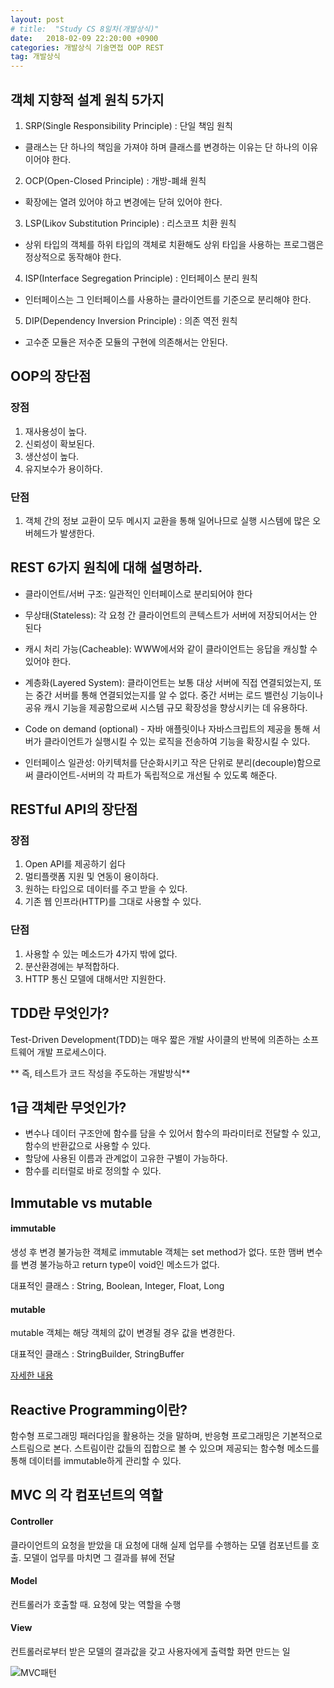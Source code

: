 ```yaml
---
layout: post
# title:  "Study CS 8일차(개발상식)"
date:   2018-02-09 22:20:00 +0900
categories: 개발상식 기술면접 OOP REST
tag: 개발상식
---
```


## 객체 지향적 설계 원칙 5가지

1. SRP(Single Responsibility Principle) : 단일 책임 원칙
- 클래스는 단 하나의 책임을 가져야 하며 클래스를 변경하는 이유는 단 하나의 이유이어야 한다.

2. OCP(Open-Closed Principle) : 개방-폐쇄 원칙
- 확장에는 열려 있어야 하고 변경에는 닫혀 있어야 한다.

3. LSP(Likov Substitution Principle) : 리스코프 치환 원칙
- 상위 타입의 객체를 하위 타입의 객체로 치환해도 상위 타입을 사용하는 프로그램은 정상적으로 동작해야 한다.

4. ISP(Interface Segregation Principle) : 인터페이스 분리 원칙
- 인터페이스는 그 인터페이스를 사용하는 클라이언트를 기준으로 분리해야 한다.

5. DIP(Dependency Inversion Principle) : 의존 역전 원칙
- 고수준 모듈은 저수준 모듈의 구현에 의존해서는 안된다.

## OOP의 장단점

### 장점

1. 재사용성이 높다.
2. 신뢰성이 확보된다.
3. 생산성이 높다.
4. 유지보수가 용이하다.

### 단점

1. 객체 간의 정보 교환이 모두 메시지 교환을 통해 일어나므로 실행 시스템에 많은 오버헤드가 발생한다.

## REST 6가지 원칙에 대해 설명하라.

- 클라이언트/서버 구조: 일관적인 인터페이스로 분리되어야 한다

- 무상태(Stateless): 각 요청 간 클라이언트의 콘텍스트가 서버에 저장되어서는 안 된다

- 캐시 처리 가능(Cacheable): WWW에서와 같이 클라이언트는 응답을 캐싱할 수 있어야 한다.

- 계층화(Layered System): 클라이언트는 보통 대상 서버에 직접 연결되었는지, 또는 중간 서버를 통해 연결되었는지를 알 수 없다. 중간 서버는 로드 밸런싱 기능이나 공유 캐시 기능을 제공함으로써 시스템 규모 확장성을 향상시키는 데 유용하다.

- Code on demand (optional) - 자바 애플릿이나 자바스크립트의 제공을 통해 서버가 클라이언트가 실행시킬 수 있는 로직을 전송하여 기능을 확장시킬 수 있다.

- 인터페이스 일관성: 아키텍처를 단순화시키고 작은 단위로 분리(decouple)함으로써 클라이언트-서버의 각 파트가 독립적으로 개선될 수 있도록 해준다.

## RESTful API의 장단점

### 장점

1. Open API를 제공하기 쉽다
2. 멀티플랫폼 지원 및 연동이 용이하다.
3. 원하는 타입으로 데이터를 주고 받을 수 있다.
4. 기존 웹 인프라(HTTP)를 그대로 사용할 수 있다.

### 단점

1. 사용할 수 있는 메소드가 4가지 밖에 없다.
2. 분산환경에는 부적합하다.
3. HTTP 통신 모델에 대해서만 지원한다.

## TDD란 무엇인가?

Test-Driven Development(TDD)는 매우 짧은 개발 사이클의 반복에 의존하는 소프트웨어 개발 프로세스이다.

** 즉, 테스트가 코드 작성을 주도하는 개발방식**

## 1급 객체란 무엇인가?

- 변수나 데이터 구조안에 함수를 담을 수 있어서 함수의 파라미터로 전달할 수 있고, 함수의 반환값으로 사용할 수 있다.
- 할당에 사용된 이름과 관계없이 고유한 구별이 가능하다.
- 함수를 리터럴로 바로 정의할 수 있다.

## Immutable vs mutable

#### immutable

생성 후 변경 불가능한 객체로 immutable 객체는 set method가 없다. 또한 맴버 변수를 변경 불가능하고 return type이 void인 메소드가 없다.

대표적인 클래스 : String, Boolean, Integer, Float, Long

#### mutable

mutable 객체는 해당 객체의 값이 변경될 경우 값을 변경한다.

대표적인 클래스 : StringBuilder, StringBuffer

[자세한 내용](https://hashcode.co.kr/questions/727/%EC%9E%90%EB%B0%94%EC%97%90%EC%84%9C-immutable%EC%9D%B4-%EB%AD%94%EA%B0%80%EC%9A%94)


## Reactive Programming이란?

함수형 프로그래밍 패러다임을 활용하는 것을 말하며, 반응형 프로그래밍은 기본적으로 스트림으로 본다. 스트림이란 값들의 집합으로 볼 수 있으며 제공되는 함수형 메소드를 통해 데이터를 immutable하게 관리할 수 있다.

## MVC 의 각 컴포넌트의 역할

#### Controller

클라이언트의 요청을 받았을 대 요청에 대해 실제 업무를 수행하는 모델 컴포넌트를 호출. 모델이 업무를 마치면 그 결과를 뷰에 전달

#### Model

컨트롤러가 호출할 때. 요청에 맞는 역할을 수행

#### View

컨트롤러로부터 받은 모델의 결과값을 갖고 사용자에게 출력할 화면 만드는 일

![MVC패턴](quarl894.github.io/assets/posts/20180210/mvc.png)

[jekyll-gh]:   https://github.com/quarl894